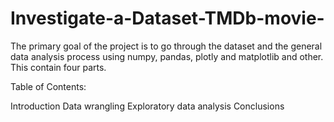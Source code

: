 # Investigate-a-Dataset-TMDb-movie-
The primary goal of the project is to go through the dataset and the general data analysis process using numpy, pandas, plotly and matplotlib and other.
This contain four parts.

Table of Contents:

Introduction
Data wrangling
Exploratory data analysis
Conclusions
